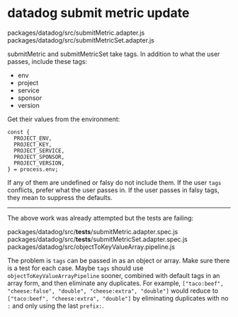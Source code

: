 # datadog submit metric update

packages/datadog/src/submitMetric.adapter.js
packages/datadog/src/submitMetricSet.adapter.js

submitMetric and submitMetricSet take tags.
In addition to what the user passes, include these tags:

* env
* project
* service
* sponsor
* version

Get their values from the environment:

```
const {
  PROJECT_ENV,
  PROJECT_KEY,
  PROJECT_SERVICE,
  PROJECT_SPONSOR,
  PROJECT_VERSION,
} = process.env;
```

If any of them are undefined or falsy do not include them.
If the user `tags` conflicts, prefer what the user passes in.
If the user passes in falsy tags, they mean to suppress the defaults.

---

The above work was already attempted but the tests are failing:

packages/datadog/src/__tests__/submitMetric.adapter.spec.js
packages/datadog/src/__tests__/submitMetricSet.adapter.spec.js
packages/datadog/src/objectToKeyValueArray.pipeline.js

The problem is `tags` can be passed in as an object or array.
Make sure there is a test for each case.
Maybe `tags` should use `objectToKeyValueArrayPipeline` sooner, combined with default tags in an array form, and then eliminate any duplicates.
For example, `["taco:beef", "cheese:false", "double", "cheese:extra", "double"]` would reduce to `["taco:beef", "cheese:extra", "double"]` by eliminating duplicates with no `:` and only using the last `prefix:`.